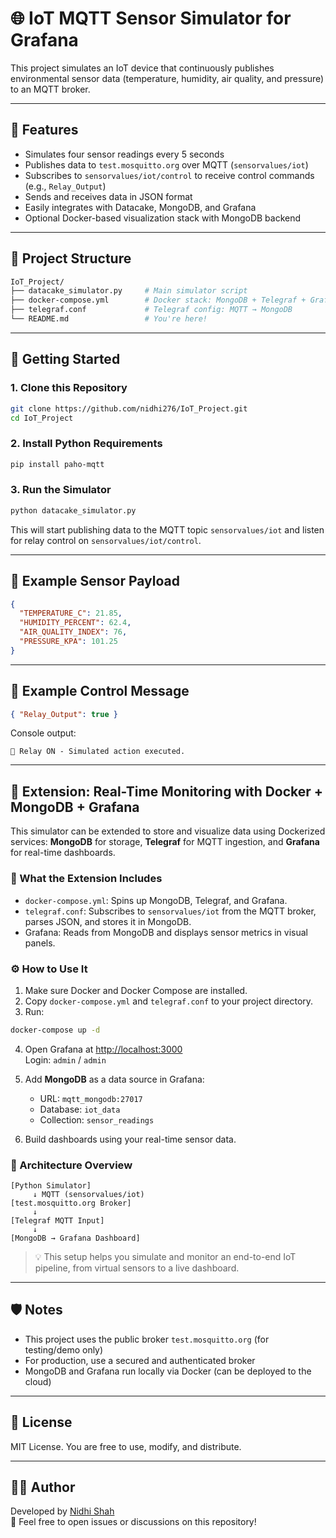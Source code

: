 # 🌐 IoT MQTT Sensor Simulator for Grafana

This project simulates an IoT device that continuously publishes environmental sensor data (temperature, humidity, air quality, and pressure) to an MQTT broker. 

---

## 🧰 Features

- Simulates four sensor readings every 5 seconds
- Publishes data to `test.mosquitto.org` over MQTT (`sensorvalues/iot`)
- Subscribes to `sensorvalues/iot/control` to receive control commands (e.g., `Relay_Output`)
- Sends and receives data in JSON format
- Easily integrates with Datacake, MongoDB, and Grafana
- Optional Docker-based visualization stack with MongoDB backend

---

## 📁 Project Structure

```bash
IoT_Project/
├── datacake_simulator.py     # Main simulator script
├── docker-compose.yml        # Docker stack: MongoDB + Telegraf + Grafana
├── telegraf.conf             # Telegraf config: MQTT → MongoDB
└── README.md                 # You're here!
```

---

## 🚀 Getting Started

### 1. Clone this Repository

```bash
git clone https://github.com/nidhi276/IoT_Project.git
cd IoT_Project
```

### 2. Install Python Requirements

```bash
pip install paho-mqtt
```

### 3. Run the Simulator

```bash
python datacake_simulator.py
```

This will start publishing data to the MQTT topic `sensorvalues/iot` and listen for relay control on `sensorvalues/iot/control`.

---

## 📡 Example Sensor Payload

```json
{
  "TEMPERATURE_C": 21.85,
  "HUMIDITY_PERCENT": 62.4,
  "AIR_QUALITY_INDEX": 76,
  "PRESSURE_KPA": 101.25
}
```

---

## 🧪 Example Control Message

```json
{ "Relay_Output": true }
```

Console output:
```
🔌 Relay ON - Simulated action executed.
```

---

## 🔌 Extension: Real-Time Monitoring with Docker + MongoDB + Grafana

This simulator can be extended to store and visualize data using Dockerized services: **MongoDB** for storage, **Telegraf** for MQTT ingestion, and **Grafana** for real-time dashboards.

### 🐳 What the Extension Includes

- `docker-compose.yml`: Spins up MongoDB, Telegraf, and Grafana.
- `telegraf.conf`: Subscribes to `sensorvalues/iot` from the MQTT broker, parses JSON, and stores it in MongoDB.
- Grafana: Reads from MongoDB and displays sensor metrics in visual panels.

### ⚙️ How to Use It

1. Make sure Docker and Docker Compose are installed.
2. Copy `docker-compose.yml` and `telegraf.conf` to your project directory.
3. Run:

```bash
docker-compose up -d
```

4. Open Grafana at [http://localhost:3000](http://localhost:3000)  
   Login: `admin` / `admin`

5. Add **MongoDB** as a data source in Grafana:
   - URL: `mqtt_mongodb:27017`
   - Database: `iot_data`
   - Collection: `sensor_readings`

6. Build dashboards using your real-time sensor data.

### 📡 Architecture Overview

```text
[Python Simulator] 
     ↓ MQTT (sensorvalues/iot)
[test.mosquitto.org Broker] 
     ↓
[Telegraf MQTT Input]
     ↓
[MongoDB → Grafana Dashboard]
```

> 💡 This setup helps you simulate and monitor an end-to-end IoT pipeline, from virtual sensors to a live dashboard.

---

## 🛡️ Notes

- This project uses the public broker `test.mosquitto.org` (for testing/demo only)
- For production, use a secured and authenticated broker
- MongoDB and Grafana run locally via Docker (can be deployed to the cloud)

---

## 📄 License

MIT License. You are free to use, modify, and distribute.

---

## 🙋‍♀️ Author

Developed by [Nidhi Shah](https://github.com/nidhi276)  
💬 Feel free to open issues or discussions on this repository!
